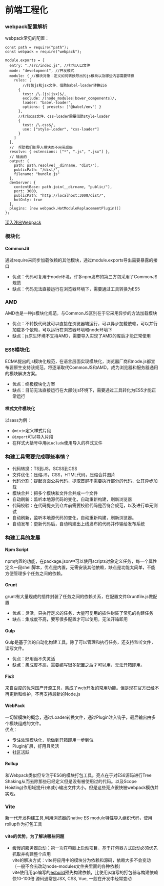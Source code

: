 # 前端工程化

### webpack配置解析
webpack常见的配置：
```
const path = require("path");
const webpack = require("webpack");

module.exports = {
  entry: "./src/index.js", //打包入口文件
  mode: "development", //开发模式
  module: { //模块对象：定义如何转换导出的js模块以及哪些内容需要转换
    rules: [
        //打包js和jsx文件，借助babel-loader转换ES6
      {
        test: /\.(js|jsx)$/,
        exclude: /(node_modules|bower_components)/,
        loader: "babel-loader",
        options: { presets: ["@babel/env"] }
      },
      //打包css文件，css-loader需要借助style-loader
      {
        test: /\.css$/,
        use: ["style-loader", "css-loader"]
      }
    ]
  },
  //  帮助我们能导入模块而不用带后缀
  resolve: { extensions: ["*", ".js", ".jsx"] },
  // 输出的
  output: {
    path: path.resolve(__dirname, "dist/"),
    publicPath: "/dist/",
    filename: "bundle.js"
  },
  devServer: {
    contentBase: path.join(__dirname, "public/"),
    port: 3000,
    publicPath: "http://localhost:3000/dist/",
    hotOnly: true
  },
  plugins: [new webpack.HotModuleReplacementPlugin()]
};
```
<a href="https://webpack.wuhaolin.cn/1入门/1-1前端的发展.html">深入浅出Webpack</a>

### 模块化
#### CommonJS
通过require来同步加载依赖的其他模块，通过module.exports导出需要暴露的接口
- 优点：代码可复用于node环境，许多npm发布的第三方包采用了CommonJS规范
- 缺点：代码无法直接运行在浏览器环境下，需要通过工具转换为ES5

### AMD
AMD也是一种js模块化规范，与CommonJS区别在于它采用异步的方法加载模块
- 优点：不转换代码就可以直接在浏览器端运行，可以异步加载依赖，可以并行加载多个依赖，可以运行在浏览器环境和node环境下
- 缺点：js原生环境不支持AMD，需要导入实现了AMD的库后才能正常使用

### ES6模块化
ECMA提出的js模块化规范，在语言层面实现模块化，浏览器厂商和node.js都宣布要原生支持该规范。将逐渐取代CommonJS和AMD，成为浏览器和服务器通用的模块解决方案。
- 优点：终极模块化方案
- 缺点：目前无法直接运行在大部分js环境下，需要通过工具转化为ES5才能正常运行

#### 样式文件模块化
以sass为例：
- `@mixin`定义样式片段
- `@import`可以导入片段
- 在样式大括号中用`@include`使用导入的样式文件

### 构建工具需要完成哪些事情？
- 代码转换：TS到JS，SCSS到CSS
- 文件优化：压缩JS，CSS，HTML代码，压缩合并图片
- 代码分割：提起页面公共代码，提取首屏不需要执行部分的代码，让其异步加载
- 模块合并：把多个模块和文件合并成一个文件
- 自动刷新：监听本地源代码的变化，自动重新构建，刷新浏览器
- 代码校验：在代码提交到仓库前需要校验代码是否符合规范，以及进行单元测试
- 自动刷新，监听本地源代码的变化，自动重新构建，刷新浏览器。
- 自动发布：更新代码后，自动构建出上线发布的代码并传输给发布系统

### 构建工具的发展

#### Npm Script
npm内置的功能，在package.json中可以使用scripts对象定义任务，每一个属性定义一段shell脚本，优点是内置，无需安装其他依赖，缺点是功能太简单，不能方便管理多个任务之间的依赖。

#### Grunt
grunt有大量现成的插件封装了任务之间的依赖关系，在配置文件Gruntfile.js做配置
- 优点：灵活，只执行定义的任务，大量可复用的插件封装了常见的构建任务
- 缺点：集成度不高，要写很多配置才可以使用，无法开箱即用

#### Gulp
Gulp是基于流的自动化构建工具，除了可以管理和执行任务，还支持监听文件，读写文件。
- 优点：好用而不失灵活
- 缺点：集成度不高，需要编写很多配置之后才可以用，无法开箱即用。

#### Fis3
来自百度的优秀国产开源工具，集成了web开发的常用功能。但是现在官方已经不再更新和维护，不再支持最新的Node.js

#### WebPack
一切皆模块的概念，通过Loader转换文件，通过Plugin注入钩子，最后输出由多个模块组成的文件。<br>
优点：
- 专注处理模块化，能做到开箱即用一步到位
- Plugin扩展，好用且灵活
- 社区活跃

#### Rollup
和Webpack类似但专注于ES6的模块打包工具。亮点在于对ES6源码进行Tree Shaking从而去除那些已经定义但是没有被使用过的代码。以及Scope Hoisting(作用域提升)来减小输出文件大小。但是这些亮点很快被webpack模仿并实现。


### Vite
新一代开发构建工具,利用浏览器的native ES module特性导入组织代码，使用rollup作为打包工具
#### vite的优势，为了解决哪些问题
- 缓慢的服务器启动：第一次在电脑上启动项目，基于打包器方式启动必须优先抓取并构建整个应用<br>
  vite的解决方式：vite将应用中的模块分为依赖和源码，依赖大多不会变动（一般不会去改动node-modules文件夹里面的各种依赖）<br>
  vite使用用go编写的<a href="https://esbuild.github.io/">esbuild</a>预先构建依赖，比使用js编写的打包器与构建依赖快10-100倍
  源码通常是JSX, CSS, Vue, 一般在开发中经常变动

